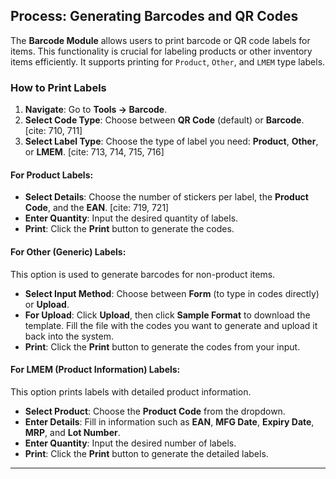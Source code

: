 ## Process: Generating Barcodes and QR Codes

The **Barcode Module** allows users to print barcode or QR code labels for items. This functionality is crucial for labeling products or other inventory items efficiently. It supports printing for `Product`, `Other`, and `LMEM` type labels. 

### How to Print Labels

1. **Navigate**: Go to **Tools → Barcode**. 
2. **Select Code Type**: Choose between **QR Code** (default) or **Barcode**. [cite: 710, 711]
3. **Select Label Type**: Choose the type of label you need: **Product**, **Other**, or **LMEM**. [cite: 713, 714, 715, 716]

#### For Product Labels:
* **Select Details**: Choose the number of stickers per label, the **Product Code**, and the **EAN**. [cite: 719, 721]
* **Enter Quantity**: Input the desired quantity of labels. 
* **Print**: Click the **Print** button to generate the codes. 

#### For Other (Generic) Labels:
This option is used to generate barcodes for non-product items. 
* **Select Input Method**: Choose between **Form** (to type in codes directly) or **Upload**. 
* **For Upload**: Click **Upload**, then click **Sample Format** to download the template. Fill the file with the codes you want to generate and upload it back into the system. 
* **Print**: Click the **Print** button to generate the codes from your input. 

#### For LMEM (Product Information) Labels:
This option prints labels with detailed product information. 
* **Select Product**: Choose the **Product Code** from the dropdown. 
* **Enter Details**: Fill in information such as **EAN**, **MFG Date**, **Expiry Date**, **MRP**, and **Lot Number**. 
* **Enter Quantity**: Input the desired number of labels. 
* **Print**: Click the **Print** button to generate the detailed labels. 

---
